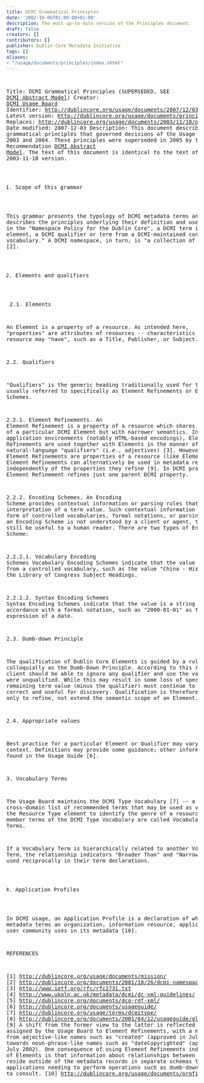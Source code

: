 ```yaml
---
title: DCMI Grammatical Principles
date: '2002-10-06T01:00:00+01:00'
description: The most up-to-date version of the Principles document.
draft: false
creators: []
contributors: []
publisher: Dublin Core Metadata Initiative
tags: []
aliases:
- "/usage/documents/principles/index.shtml"
---
```


<!--#include virtual="/ssi/header.shtml" --><pre>
Title: DCMI Grammatical Principles (SUPERSEDED, SEE <a href="/documents/abstract-model/">DCMI Abstract Model</a>)
Creator: <a href="mailto:dc-usage@jiscmail.ac.uk">DCMI Usage Board</a>
Identifier: <a href="/usage/documents/2007/12/03/principles/">http://dublincore.org/usage/documents/2007/12/03/principles/</a>
Latest version: <a href="/usage/documents/principles/">http://dublincore.org/usage/documents/principles/</a>
Replaces: <a href="/usage/documents/2003/11/18/principles/">http://dublincore.org/usage/documents/2003/11/18/principles/</a>
Date modified: 2007-12-03
Description: This document describes the grammatical principles
                     that governed decisions of the Usage Board in
                     2003 and 2004. These principles were superseded in
                     2005 by the DCMI Recommendation <a href="/documents/abstract-model/">DCMI Abstract Model</a>.
                     The text of this document is identical to the text
                     of the 2003-11-18 version.

1. Scope of this grammar

This grammar presents the typology of DCMI metadata terms and
describes the principles underlying their definition and use.
As defined in the "Namespace Policy for the Dublin Core",
a DCMI term is "a DCMI element, a DCMI qualifier or term from
a DCMI-maintained controlled vocabulary." A DCMI namespace,
in turn, is "a collection of DCMI terms" [2].

2. Elements and qualifiers

<a name="element"></a>
2.1. Elements

An Element is a property of a resource. As intended here,
"properties" are attributes of resources -- characteristics
that a resource may "have", such as a Title, Publisher,
or Subject.

2.2. Qualifiers

"Qualifiers" is the generic heading traditionally used
for terms now usually referred to specifically as Element
Refinements or Encoding Schemes.

<a name="element-refinement"></a>2.2.1. Element Refinements.
An Element Refinement is a property of a resource which
shares the meaning of a particular DCMI Element but with
narrower semantics. In some application environments (notably
HTML-based encodings), Element Refinements are used together
with Elements in the manner of natural-language "qualifiers"
(i.e., adjectives) [3]. However, since Element Refinements are
properties of a resource (like Elements), Element Refinements
can alternatively be used in metadata records independently
of the properties they refine [9]. In DCMI practice, an
Element Refinement refines just one parent DCMI property.

<a name="encoding-scheme"></a>2.2.2. Encoding Schemes.
An Encoding Scheme provides contextual information or parsing
rules that aid in the interpretation of a term value.
Such contextual information may take the form of controlled
vocabularies, formal notations, or parsing rules. If an
Encoding Scheme is not understood by a client or agent, the
value may still be useful to a human reader. There are two
types of Encoding Scheme:

<a name="vocabulary-encoding-scheme"></a>2.2.2.1. Vocabulary Encoding Schemes 
Vocabulary Encoding Schemes indicate that the value is a term 
from a controlled vocabulary, such as the value "China - History"
from the Library of Congress Subject Headings.

<a name="syntax-encoding-scheme"></a>2.2.2.2. Syntax Encoding Schemes 
Syntax Encoding Schemes indicate that the value is a string 
formatted in accordance with a formal notation, such as "2000-01-01"
as the standard expression of a date.

2.3. Dumb-down Principle

The qualification of Dublin Core Elements is guided by a rule
known colloquially as the Dumb-Down Principle. According to
this rule, a client should be able to ignore any qualifier
and use the value as if it were unqualified. While this may
result in some loss of specificity, the remaining term value
(minus the qualifier) must continue to be generally correct
and useful for discovery. Qualification is therefore supposed
only to refine, not extend the semantic scope of an Element.

2.4. Appropriate values

Best practice for a particular Element or Qualifier may
vary by context. Definitions may provide some guidance;
other information may be found in the Usage Guide [6].

<a name="vocabulary-term"></a>3. Vocabulary Terms

The Usage Board maintains the DCMI Type Vocabulary [7] --
a general, cross-domain list of recommended terms that may
be used as values for the Resource Type element to identify
the genre of a resource. The member terms of the DCMI Type
Vocabulary are called Vocabulary Terms.

If a Vocabulary Term is hierarchically related to another
Vocabulary Term, the relationship indicators "Broader Than"
and "Narrower Than" are used reciprocally in their term
declarations.

4. Application Profiles

In DCMI usage, an Application Profile is a declaration of
which metadata terms an organization, information resource,
application, or user community uses in its metadata [10].

REFERENCES

[1] <a href="/usage/documents/mission/">http://dublincore.org/usage/documents/mission/</a>
[2] <a href="/documents/2001/10/26/dcmi-namespace/">http://dublincore.org/documents/2001/10/26/dcmi-namespace/</a>
[3] <a href="http://www.ietf.org/rfc/rfc2731.txt">http://www.ietf.org/rfc/rfc2731.txt</a> 
[4] <a href="http://www.ukoln.ac.uk/metadata/dcmi/dc-xml-guidelines/">http://www.ukoln.ac.uk/metadata/dcmi/dc-xml-guidelines/</a>
[5] <a href="/documents/dcq-rdf-xml/">http://dublincore.org/documents/dcq-rdf-xml/</a>
[6] <a href="/documents/usageguide/">http://dublincore.org/documents/usageguide/</a>
[7] <a href="/usage/terms/dcmitype/">http://dublincore.org/usage/terms/dcmitype/</a>
[8] <a href="/documents/2001/04/12/usageguide/glossary.shtml">http://dublincore.org/documents/2001/04/12/usageguide/glossary.shtml</a>
[9] A shift from the former view to the latter is reflected in
    the names assigned by the Usage Board to Element
    Refinements, with a move away from adjective-like
    names such as "created" (approved in July 2000)
    towards noun-phrase-like names such as "dateCopyrighted"
    (approved in July 2002). One consequence of using Element
    Refinements independently of Elements is that information
    about relationships between them will reside outside of
    the metadata records in separate schemas that applications
    needing to perform operations such as dumb-down will need
    to consult.
[10] <a href="/usage/documents/profiles/">http://dublincore.org/usage/documents/profiles/</a>
</pre><!--#include virtual="/ssi/footer.shtml" -->
